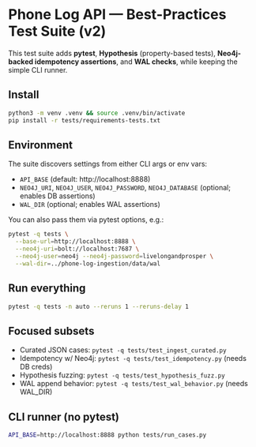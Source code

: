 # Phone Log API — Best-Practices Test Suite (v2)

This test suite adds **pytest**, **Hypothesis** (property-based tests), **Neo4j-backed idempotency assertions**, and **WAL checks**, while keeping the simple CLI runner.

## Install
```bash
python3 -m venv .venv && source .venv/bin/activate
pip install -r tests/requirements-tests.txt
```

## Environment
The suite discovers settings from either CLI args or env vars:

- `API_BASE` (default: http://localhost:8888)
- `NEO4J_URI`, `NEO4J_USER`, `NEO4J_PASSWORD`, `NEO4J_DATABASE` (optional; enables DB assertions)
- `WAL_DIR` (optional; enables WAL assertions)

You can also pass them via pytest options, e.g.:
```bash
pytest -q tests \
  --base-url=http://localhost:8888 \
  --neo4j-uri=bolt://localhost:7687 \
  --neo4j-user=neo4j --neo4j-password=livelongandprosper \
  --wal-dir=../phone-log-ingestion/data/wal
```

## Run everything
```bash
pytest -q tests -n auto --reruns 1 --reruns-delay 1
```

## Focused subsets
- Curated JSON cases: `pytest -q tests/test_ingest_curated.py`
- Idempotency w/ Neo4j: `pytest -q tests/test_idempotency.py` (needs DB creds)
- Hypothesis fuzzing: `pytest -q tests/test_hypothesis_fuzz.py`
- WAL append behavior: `pytest -q tests/test_wal_behavior.py` (needs WAL_DIR)

## CLI runner (no pytest)
```bash
API_BASE=http://localhost:8888 python tests/run_cases.py
```
